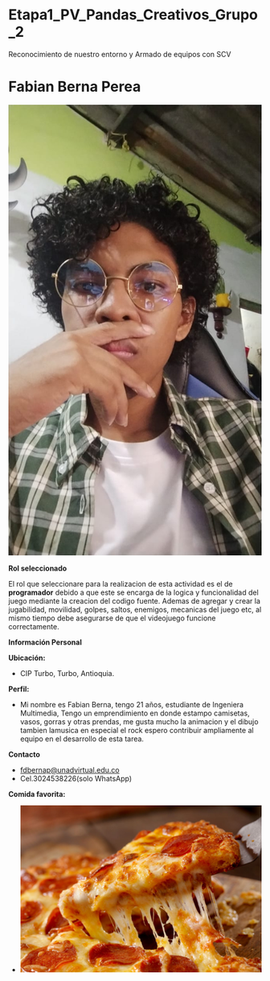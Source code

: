 # Etapa1_PV_Pandas_Creativos_Grupo_2
Reconocimiento de nuestro entorno y Armado de equipos con SCV

# Fabian Berna Perea

![Imagen 1](https://github.com/LauraHR-byte/Etapa1_PV_Pandas_Creativos_Grupo_2/blob/Fabian_Berna/Fabian%20Bena%202025.jpg)

**Rol seleccionado**

El rol que seleccionare para la realizacion de esta actividad es el de **programador** debido a que este se encarga de la logica y funcionalidad del juego mediante la creacion del codigo fuente. Ademas de agregar y crear la jugabilidad, movilidad, golpes, saltos, enemigos, mecanicas del juego etc, al mismo tiempo debe asegurarse de que el videojuego funcione correctamente.  

**Información Personal**

**Ubicación:** 
- CIP Turbo, Turbo, Antioquia.

**Perfil:**
- Mi nombre es  Fabian Berna, tengo 21 años, estudiante de Ingeniera Multimedia, Tengo un emprendimiento en donde estampo camisetas, vasos, gorras y otras prendas, me gusta mucho la animacion y el dibujo tambien lamusica en especial el rock espero contribuir ampliamente al equipo en el desarrollo de esta tarea.  

**Contacto** 
- fdbernap@unadvirtual.edu.co
- Cel.3024538226(solo WhatsApp)

**Comida favorita:**
- ![Imagen 2](https://github.com/LauraHR-byte/Etapa1_PV_Pandas_Creativos_Grupo_2/blob/Fabian_Berna/pizza-pepperoni.jpg)
